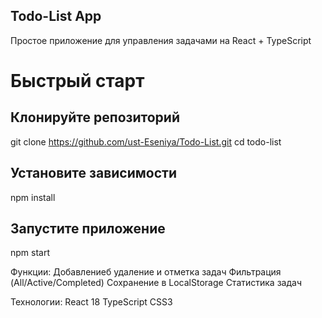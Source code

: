 ## Todo-List App
Простое приложение для управления задачами на React + TypeScript

# Быстрый старт
## Клонируйте репозиторий
git clone https://github.com/ust-Eseniya/Todo-List.git
cd todo-list
## Установите зависимости
npm install
## Запустите приложение
npm start

Функции:
Добавлениеб удаление и отметка задач
Фильтрация (All/Active/Completed)
Сохранение в LocalStorage
Статистика задач

Технологии:
React 18
TypeScript
CSS3



